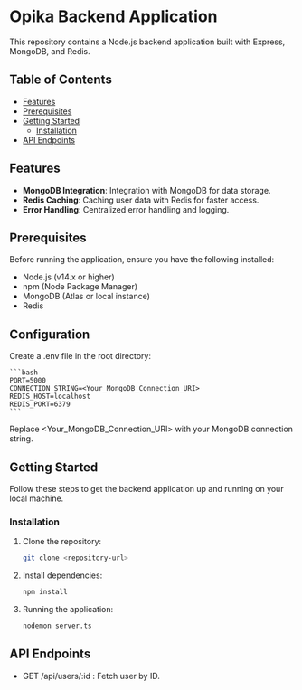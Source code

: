 # Opika Backend Application

This repository contains a Node.js backend application built with Express, MongoDB, and Redis.

## Table of Contents

- [Features](#features)
- [Prerequisites](#prerequisites)
- [Getting Started](#getting-started)
  - [Installation](#installation)
- [API Endpoints](#api-endpoints)

## Features

- **MongoDB Integration**: Integration with MongoDB for data storage.
- **Redis Caching**: Caching user data with Redis for faster access.
- **Error Handling**: Centralized error handling and logging.

## Prerequisites

Before running the application, ensure you have the following installed:

- Node.js (v14.x or higher)
- npm (Node Package Manager)
- MongoDB (Atlas or local instance)
- Redis

## Configuration

Create a .env file in the root directory:

    ```bash
    PORT=5000
    CONNECTION_STRING=<Your_MongoDB_Connection_URI>
    REDIS_HOST=localhost
    REDIS_PORT=6379
    ```

Replace <Your_MongoDB_Connection_URI> with your MongoDB connection string.

## Getting Started

Follow these steps to get the backend application up and running on your local machine.

### Installation

1. Clone the repository:

   ```bash
   git clone <repository-url>
   ```

2. Install dependencies:

   ```bash
   npm install
   ```

3. Running the application:

   ```bash
   nodemon server.ts
   ```

## API Endpoints

- GET /api/users/:id
  : Fetch user by ID.
